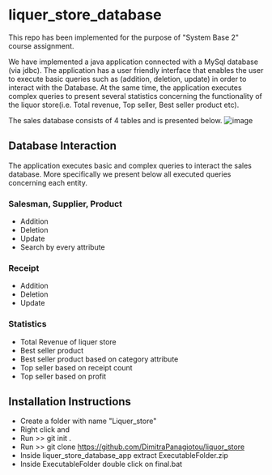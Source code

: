 # liquer_store_database

This repo has been implemented for the purpose of "System Base 2" course assignment.

We have implemented a java application connected with a MySql database (via jdbc). The application has a user friendly interface that enables the user to execute basic 
queries such as (addition, deletion, update) in order to interact with the Database. At the same time, the application executes complex queries to present several 
statistics concerning the functionality of the liquor store(i.e. Total revenue, Top seller, Best seller product etc).

The sales database consists of 4 tables and is presented below.
![image](https://user-images.githubusercontent.com/71487428/148544974-154c0f35-eb83-461d-a5a7-fd1e1aca400c.png)

## Database Interaction
The application executes basic and complex queries to interact the sales database. More specifically we present below all executed queries concerning each entity.

### Salesman, Supplier, Product
<ul>
  <li>Addition</li>
  <li>Deletion</li>
  <li>Update</li>
  <li>Search by every attribute</li>
</ul>

### Receipt
<ul>
  <li>Addition</li>
  <li>Deletion</li>
  <li>Update</li>
</ul> 

### Statistics
<ul>
  <li>Total Revenue of liquer store</li>
  <li>Best seller product</li>
  <li>Best seller product based on category attribute</li>
  <li>Top seller based on receipt count</li>
  <li>Top seller based on profit</li>
</ul> 


## Ιnstallation Ιnstructions

- Create a folder with name "Liquer_store"
- Right click and <open in terminal>
- Run >> git init .
- Run >> git clone https://github.com/DimitraPanagiotou/liquor_store
- Inside liquer_store_database_app extract ExecutableFolder.zip
- Inside ExecutableFolder double click on final.bat



